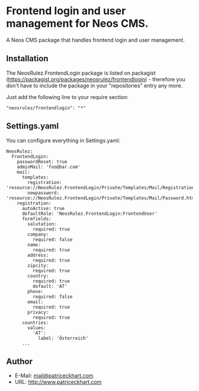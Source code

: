 # Frontend login and user management for Neos CMS.

A Neos CMS package that handles frontend login and user management.

## Installation

The NeosRulez.FrontendLogin package is listed on packagist (https://packagist.org/packages/neosrulez/frontendlogin) - therefore you don't have to include the package in your "repositories" entry any more.

Just add the following line to your require section:

```
"neosrulez/frontendlogin": "*"
```

## Settings.yaml

You can configure everything in Settings.yaml:

```
NeosRulez:
  FrontendLogin:
    passwordReset: true
    adminMail: 'foo@bar.com'
    mail:
      templates:
        registration: 'resource://NeosRulez.FrontendLogin/Private/Templates/Mail/Registration.html'
        newpassword: 'resource://NeosRulez.FrontendLogin/Private/Templates/Mail/Password.html'
    registration:
      autoActive: true
      defaultRole: 'NeosRulez.FrontendLogin:FrontendUser'
      formfields:
        salutation:
          required: true
        company:
          required: false
        name:
          required: true
        address:
          required: true
        zipcity:
          required: true
        country:
          required: true
          default: 'AT'
        phone:
          required: false
        email:
          required: true
        privacy:
          required: true
      countries:
        values:
          'AT':
            label: 'Österreich'
      ...
```

## Author

* E-Mail: mail@patriceckhart.com
* URL: http://www.patriceckhart.com
